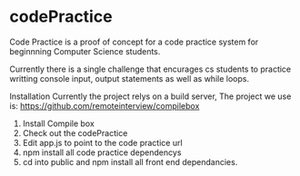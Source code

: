 # codePractice
Code Practice is a proof of concept for a code practice system for beginnning Computer Science students.

Currently there is a single challenge that encurages cs students to practice writting console input, output statements as well as while loops.


Installation
Currently the project relys on a build server, The project we use is: https://github.com/remoteinterview/compilebox

1. Install Compile box
2. Check out the codePractice
3. Edit app.js to point to the code practice url
4. npm install all code practice dependencys
5. cd into public and npm install all front end dependancies.
